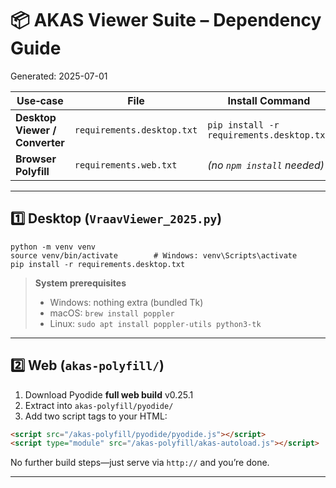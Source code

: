 # 📦 AKAS Viewer Suite – Dependency Guide

Generated: 2025-07-01

| Use‑case | File | Install Command |
|----------|------|-----------------|
| **Desktop Viewer / Converter** | `requirements.desktop.txt` | `pip install -r requirements.desktop.txt` |
| **Browser Polyfill** | `requirements.web.txt` | *(no `npm install` needed)* |

---

## 1️⃣ Desktop (`VraavViewer_2025.py`)

```
python -m venv venv
source venv/bin/activate        # Windows: venv\Scripts\activate
pip install -r requirements.desktop.txt
```

> **System prerequisites**
> * Windows: nothing extra (bundled Tk)
> * macOS: `brew install poppler`
> * Linux: `sudo apt install poppler-utils python3-tk`

---

## 2️⃣ Web (`akas-polyfill/`)

1. Download Pyodide **full web build** v0.25.1  
2. Extract into `akas-polyfill/pyodide/`
3. Add two script tags to your HTML:

```html
<script src="/akas-polyfill/pyodide/pyodide.js"></script>
<script type="module" src="/akas-polyfill/akas-autoload.js"></script>
```

No further build steps—just serve via `http://` and you’re done.

---
